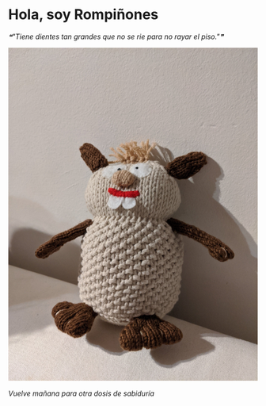 # Hola, soy Rompiñones

<!--STARTS_HERE_QUOTE_README-->
<i>❝"Tiene dientes tan grandes que no se rie para no rayar el piso."❞</i>
<!--ENDS_HERE_QUOTE_README-->

<!--START_SECTION:update_image-->
![alt text](https://raw.githubusercontent.com/focaalvarez/rompinones/main/.github/images/IMG_20211004_214157.jpg?raw=true)
<!--END_SECTION:update_image-->

*Vuelve mañana para otra dosis de sabiduría*
